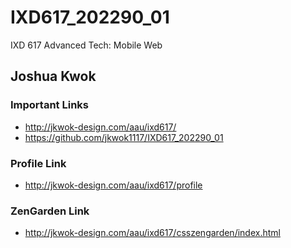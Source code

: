 # IXD617_202290_01
IXD 617 Advanced Tech: Mobile Web

## Joshua Kwok

### Important Links
- http://jkwok-design.com/aau/ixd617/
- https://github.com/jkwok1117/IXD617_202290_01
### Profile Link
- http://jkwok-design.com/aau/ixd617/profile
### ZenGarden Link
- http://jkwok-design.com/aau/ixd617/csszengarden/index.html
